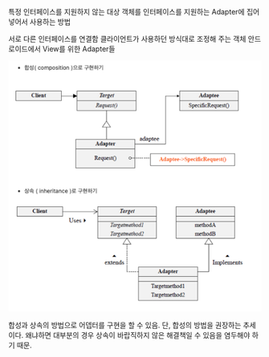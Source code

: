 특정 인터페이스를 지원하지 않는 대상 객체를 인터페이스를 지원하는 Adapter에 집어넣어서 사용하는 방법

서로 다른 인터페이스를 연결함
클라이언트가 사용하던 방식대로 조정해 주는 객체
안드로이드에서 View를 위한 Adapter들

![1](./image/adapter1.png)

합성과 상속의 방법으로 어뎁터를 구현을 할 수 있음.
단, 합성의 방법을 권장하는 추세이다.
왜냐하면 대부분의 경우 상속이 바랍직하지 않은 해결책일 수 있음을 염두해야 하기 때문.